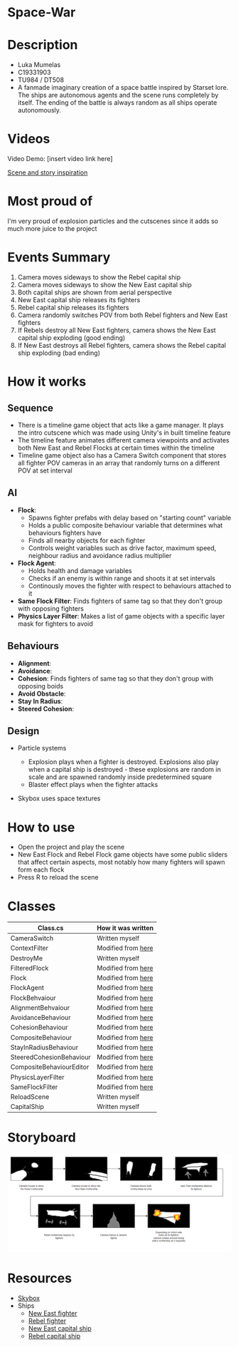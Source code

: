 # Space-War
# Description
- Luka Mumelas
- C19331903
- TU984 / DT508
- A fanmade imaginary creation of a space battle inspired by Starset lore. The ships are autonomous agents and the scene runs completely by itself. The ending of the battle is always random as all ships operate autonomously.

# Videos
Video Demo:
[insert video link here]

[Scene and story inspiration](https://www.youtube.com/watch?v=-u4AwQGLEsE)

# Most proud of
I'm very proud of explosion particles and the cutscenes since it adds so much more juice to the project

# Events Summary
1. Camera moves sideways to show the Rebel capital ship
2. Camera moves sideways to show the New East capital ship
3. Both capital ships are shown from aerial perspective
4. New East capital ship releases its fighters
5. Rebel capital ship releases its fighters
6. Camera randomly switches POV from both Rebel fighters and New East fighters
7. If Rebels destroy all New East fighters, camera shows the New East capital ship exploding (good ending)
8. If New East destroys all Rebel fighters, camera shows the Rebel capital ship exploding (bad ending)

# How it works
## Sequence
- There is a timeline game object that acts like a game manager. It plays the intro cutscene which was made using Unity's in built timeline feature
- The timeline feature animates different camera viewpoints and activates both New East and Rebel Flocks at certain times within the timeline
- Timeline game object also has a Camera Switch component that stores all fighter POV cameras in an array that randomly turns on a different POV at set interval

## AI
- **Flock**:
  - Spawns fighter prefabs with delay based on "starting count" variable
  - Holds a public composite behaviour variable that determines what behaviours fighters have
  - Finds all nearby objects for each fighter
  - Controls weight variables such as drive factor, maximum speed, neighbour radius and avoidance radius multiplier
- **Flock Agent**:
  - Holds health and damage variables
  - Checks if an enemy is within range and shoots it at set intervals
  - Continously moves the fighter with respect to behaviours attached to it
- **Same Flock Filter**: Finds fighters of same tag so that they don't group with opposing fighters
- **Physics Layer Filter**: Makes a list of game objects with a specific layer mask for fighters to avoid

## Behaviours
- **Alignment**: 
- **Avoidance**:
- **Cohesion**: Finds fighters of same tag so that they don't group with opposing boids
- **Avoid Obstacle**:
- **Stay In Radius**:
- **Steered Cohesion**:

## Design
- Particle systems
  - Explosion plays when a fighter is destroyed. Explosions also play when a capital ship is destroyed - these explosions are random in scale and are spawned randomly inside predetermined square
  - Blaster effect plays when the fighter attacks

- Skybox uses space textures

# How to use
- Open the project and play the scene
- New East Flock and Rebel Flock game objects have some public sliders that affect certain aspects, most notably how many fighters will spawn form each flock
- Press R to reload the scene

# Classes
| Class.cs | How it was written |
| --- | --- |
| CameraSwitch | Written myself |
| ContextFilter | Modified from [here](https://www.youtube.com/watch?v=mjKINQigAE4&list=PL5KbKbJ6Gf99UlyIqzV1UpOzseyRn5H1d) |
| DestroyMe | Written myself |
| FilteredFlock | Modified from [here](https://www.youtube.com/watch?v=mjKINQigAE4&list=PL5KbKbJ6Gf99UlyIqzV1UpOzseyRn5H1d) |
| Flock | Modified from [here](https://www.youtube.com/watch?v=mjKINQigAE4&list=PL5KbKbJ6Gf99UlyIqzV1UpOzseyRn5H1d) |
| FlockAgent | Modified from [here](https://www.youtube.com/watch?v=mjKINQigAE4&list=PL5KbKbJ6Gf99UlyIqzV1UpOzseyRn5H1d) |
| FlockBehvaiour | Modified from [here](https://www.youtube.com/watch?v=mjKINQigAE4&list=PL5KbKbJ6Gf99UlyIqzV1UpOzseyRn5H1d) |
| AlignmentBehvaiour | Modified from [here](https://www.youtube.com/watch?v=mjKINQigAE4&list=PL5KbKbJ6Gf99UlyIqzV1UpOzseyRn5H1d) |
| AvoidanceBehaviour | Modified from [here](https://www.youtube.com/watch?v=mjKINQigAE4&list=PL5KbKbJ6Gf99UlyIqzV1UpOzseyRn5H1d) |
| CohesionBehaviour | Modified from [here](https://www.youtube.com/watch?v=mjKINQigAE4&list=PL5KbKbJ6Gf99UlyIqzV1UpOzseyRn5H1d) |
| CompositeBehaviour | Modified from [here](https://www.youtube.com/watch?v=mjKINQigAE4&list=PL5KbKbJ6Gf99UlyIqzV1UpOzseyRn5H1d) |
| StayInRadiusBehaviour | Modified from [here](https://www.youtube.com/watch?v=mjKINQigAE4&list=PL5KbKbJ6Gf99UlyIqzV1UpOzseyRn5H1d) |
| SteeredCohesionBehaviour | Modified from [here](https://www.youtube.com/watch?v=mjKINQigAE4&list=PL5KbKbJ6Gf99UlyIqzV1UpOzseyRn5H1d) |
| CompositeBehaviourEditor | Modified from [here](https://www.youtube.com/watch?v=mjKINQigAE4&list=PL5KbKbJ6Gf99UlyIqzV1UpOzseyRn5H1d) |
| PhysicsLayerFilter | Modified from [here](https://www.youtube.com/watch?v=mjKINQigAE4&list=PL5KbKbJ6Gf99UlyIqzV1UpOzseyRn5H1d) |
| SameFlockFilter | Modified from [here](https://www.youtube.com/watch?v=mjKINQigAE4&list=PL5KbKbJ6Gf99UlyIqzV1UpOzseyRn5H1d) |
| ReloadScene | Written myself |
| CapitalShip | Written myself |

# Storyboard
![ald text](https://github.com/Etternium/Space-War/blob/main/Storyboard%20Scenes.png?raw=true)

# Resources
- [Skybox](https://assetstore.unity.com/packages/2d/textures-materials/sky/free-skyboxes-space-178953)
- Ships
  - [New East fighter](https://sketchfab.com/3d-models/isu-70-3e861556f3674efc802d6cd4ee2e6feb)
  - [Rebel fighter](https://sketchfab.com/3d-models/pirate-hunter-d8c7df95b9614390bc4d907172cd3e9d)
  - [New East capital ship](https://sketchfab.com/3d-models/procedural-spaceship-eb8377b30bfd419583d935e6a7dba45a)
  - [Rebel capital ship](https://sketchfab.com/3d-models/mothership-896f36009f2d41878d01a855ae09eb12)

